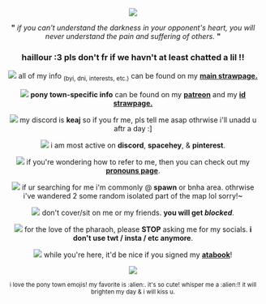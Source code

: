 <p align="center"><img src="https://i.pinimg.com/originals/07/e0/e6/07e0e6562872c6afb45eaff4271da450.gif"/></p>

<p align="center"><b>"</b> <em>if you can't understand the darkness in your opponent's heart, you will never understand the pain and suffering of others.</em> <b>"</b></p>

<h3 align="center">haillour :3 pls don't fr if we havn't at least chatted a lil !!</h3>

<p align="center"><img src="https://64.media.tumblr.com/ee2c838eabf172c02f23dc80bea9ff35/bc1469a198b99e05-d8/s75x75_c1/43559104a35670dc8a62ce613ea1d838bc9102c1.gifv"/> all of my info <sub>(byi, dni, interests, etc.)</sub> can be found on my <b><a href="https://keaj.straw.page">main strawpage.</a></b></p>
<p align="center"><img src="https://64.media.tumblr.com/ee2c838eabf172c02f23dc80bea9ff35/bc1469a198b99e05-d8/s75x75_c1/43559104a35670dc8a62ce613ea1d838bc9102c1.gifv"/> <b>pony town-specific info</b> can be found on my <b><a href="https://www.patreon.com/c/keajkidd">patreon</a></b> and my <b><a href="https://kingofgames.straw.page">id strawpage.</a></b></p>
<p align="center"><img src="https://64.media.tumblr.com/ee2c838eabf172c02f23dc80bea9ff35/bc1469a198b99e05-d8/s75x75_c1/43559104a35670dc8a62ce613ea1d838bc9102c1.gifv"/> my discord is <b>keaj</b> so if you fr me, pls tell me asap othrwise i'll unadd u aftr a day :]</p>
<p align="center"><img src="https://64.media.tumblr.com/ee2c838eabf172c02f23dc80bea9ff35/bc1469a198b99e05-d8/s75x75_c1/43559104a35670dc8a62ce613ea1d838bc9102c1.gifv"/> i am most active on <b>discord</b>, <b>spacehey</b>, & <b>pinterest</b>.</p>
<p align="center"><img src="https://gifcity.carrd.co/assets/images/gallery02/3632fd54.gif?v=d7271437"/> if you're wondering how to refer to me, then you can check out my <b><a href="https://en.pronouns.page/@keaj">pronouns page</a></b>.</p>
<p align="center"><img src="https://gifcity.carrd.co/assets/images/gallery02/3632fd54.gif?v=d7271437"/> if ur searching for me i'm commonly @ <b>spawn</b> or <b></b>bnha</b> area. othrwise i've wandered 2 some random isolated part of the map lol sorry!~</p>
<p align="center"><img src="https://i.postimg.cc/tCqjrYwM/DBDFB58-F-C14-F-42-BC-8709-DE998-E3-DE341.gif"/> don't cover/sit on me or my friends. <b>you will get <em>blocked</em></b>.</p>
<p align="center"><img src="https://i.postimg.cc/tCqjrYwM/DBDFB58-F-C14-F-42-BC-8709-DE998-E3-DE341.gif"/> for the love of the pharaoh, please <b>STOP</b> asking me for my socials. <b>i don't use twt / insta / etc anymore</b>.</p>
<p align="center"><img src="https://64.media.tumblr.com/c0a39f408cf0c961c98e0927b636e474/a495f88e0de215f5-20/s75x75_c1/e022645daaa3f829d7a3a3386124ea0a7839117f.gifv"/> while you're here, it'd be nice if you signed my <b><a href="https://keaj.atabook.org"/>atabook</a></b>!</p>

<p align="center"><img src="https://i.pinimg.com/originals/e4/3e/af/e43eaf4821ff64d21ee718aeadf68418.gif"/></p>

<p align="center"><sup>i love the pony town emojis! my favorite is :alien:. it's so cute! whisper me a :alien:!! it will brighten my day & i will kiss u.</sup></p>
